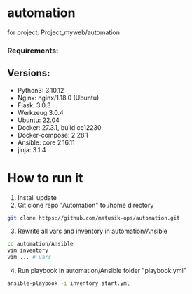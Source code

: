 # automation
for project: Project_myweb/automation

### Requirements:

## Versions:
- Python3: 3.10.12
- Nginx: nginx/1.18.0 (Ubuntu)
- Flask: 3.0.3
- Werkzeug 3.0.4
- Ubuntu: 22.04
- Docker: 27.3.1, build ce12230
- Docker-compose: 2.28.1
- Ansible: core 2.16.11
- jinja: 3.1.4

# How to run it

1. Install update
2. Git clone repo "Automation" to /home directory
```bash
git clone https://github.com/matusik-ops/automation.git
```
3. Rewrite all vars and inventory in automation/Ansible
```bash
cd automation/Ansible
vim inventory 
vim ... # vars
```
4. Run playbook in automation/Ansible folder "playbook.yml"
```bash
ansible-playbook -i inventory start.yml
```
